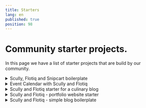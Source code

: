 ```yaml
---
title: Starters
lang: en
published: true
position: 98
---
```


# Community starter projects.

In this page we have a list of starter projects that are build by our community.

<details>
<summary>Scully, Flotiq and Snipcart boilerplate</summary>

## Details

Build an e-commerce site with Scully, Snipcart and Flotiq.

You will get simple, functional e-commerce website with your own products, running live on the Internet.

Uses Flotiq Angular SDK, which simplifies development!

Few clicks to deploy your project to Netlify!

[Scully, Flotiq and Snipcart boilerplate](https://github.com/flotiq/scully-products-starter)

</details>

<details>
<summary>Event Calendar with Scully and Flotiq</summary>

## Details

Build your own calendar filled with various events and share them with others!

Uses Flotiq Angular SDK, which simplifies development!

Few clicks to deploy your project to Netlify!

[Event Calendar with Scully and Flotiq](https://github.com/flotiq/scully-event-calendar-starter)

</details>

<details>
<summary>Scully and Flotiq starter for a culinary blog</summary>

## Details

Set up your culinary blog in a few steps and share your amazing recipes with the world!

Uses Flotiq Angular SDK, which simplifies development!

Few clicks to deploy your project to Netlify!

[Scully and Flotiq starter for a culinary blog](https://github.com/flotiq/scully-recipes-starter)

</details>

<details>
<summary>Scully and Flotiq - portfolio website starter</summary>

## Details

Build your project showcase with Scully and Flotiq and present it to others all around the world!

Uses Flotiq Angular SDK, which simplifies development!

Few clicks to deploy your project to Netlify!

[Scully and Flotiq - portfolio website starter](https://github.com/flotiq/scully-projects-starter)

</details>

<details>
<summary>Scully and Flotiq - simple blog boilerplate</summary>

## Details

Build personal blog with few steps using Scully and Flotiq!

Uses Flotiq Angular SDK, which simplifies development!

Few clicks to deploy your project to Netlify!

[Scully and Flotiq - portfolio website starter](https://github.com/flotiq/scully-blog-starter)

</details>
